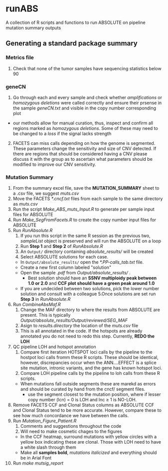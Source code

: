 # runABS
A collection of R scripts and functions to run ABSOLUTE on pipeline mutation summary outputs


## Generating a standard package summary

### Metrics file
1. Check that none of the tumor samples have sequencing statistics below 90

### geneCN
1. Go through each and every sample and check whether *amplifications* or *homozygous deletions* were called correctly and ensure their prsense in the sample *geneCN.txt* and visible in the copy number corresponding plot
  - our methods allow for manual curation, thus, inspect and confirm all regions marked as *homozygous deletions*.  Some of these may need to be changed to a *loss* if the signal lacks strength
2. FACETS can miss calls depending on how the genome is segmented.  These parameters change the sensitivity and size of CNV detected.  If there are regions that should be considered having a CNV please discuss it with the group as to ascertain what parameters should be modified to improve our CNV sensitivity.

### Mutation Summary
1. From the summary excel file, save the **MUTATION_SUMMARY** sheet to a .csv file, we suggest *muts.csv*
2. Move the FACETS *\*.cncf.txt* files from each sample to the same directory as *muts.csv*
3. Run the script *Make_ABS_muts_Input.R* to generate per sample input files for ABSOLUTE
4. Run *Make_SegFromFacets.R* to create the copy number input files for ABSOLUTE
5. Run *RunAbsolute.R*
   1. If you run this script in the same R session as the previous two, *sampleList* object is preserved and will run the ABSOLUTE on a loop
   2. Run **Step 1** and **Step 2** of *RunAbsolute.R*
   3. An `Output/` directory containing *absolute_results/* will be created
   4. Select ABSOLUTE solutions for each case.
    - In `Output/absolute_results/` open the *\*.PP-calls_tab.txt* file.  
    - Create a new first column labeled "solution"
    - Open the sample *.pdf* from *Output/absolute_results/* .  
      + Best solution should have an **SSNV multiploidy peak between 1.0 or 2.0** and **CCF plot should have a green peak around 1.0**
    - If you are undecided between two solutions, pick the lower number solution and consult with a colleague
   5.Once solutions are set run **Step 3** in *RunAbsolute.R*
6. Run *CombineAbsMaf.R*
   1. Change the MAF directory to where the results from ABSOLUTE are present. This is typically *Output/absolute_results/Output/reviewed/SEG_MAF*
   2. Asign to *results.directory* the location of the *muts.csv* file
   3. This is all annotated in the code.  If the hotspots are already annotated you do not need to redo this step.  Currently, **REDO the LOH**
7. QC pipeline LOH and hotspot annotation
   1. Compare first iteration HOTSPOT loci calls by the pipeline to the hostpot loci calls fromm these R scripts.  These should be identical, however, discrepancies occur when the ANN....EFFECT is a splice site mutation, intronic variants, and the gene has known hotspot loci.
   2. Compare LOH pipeline calls by the pipeline to loh calls from these R scripts.  
    - When mutations fall outside segments these are marekd as errors and should be curated by hand from the cncf/ segment files.
      + use the segment closest to the mutation position, where if lesser copy number (lcn) = 0 is LOH and lnc ≥ 1 is NO-LOH.
7. Remove FACETS CCF and Clonal Status columns as ABSOLUTE CCF and Clonal Status tend to be more accurate.  However, compare these to see how much concordance we have between the calls.
7. Run *Mutation_Figure_Patient.R*
   1. Comments and suggestions throughout the code
   2. Will need to make cosmetic chages to the figures
     - In the CCF heatmap, surround mutations with yellow circles with a yellow box indicating these are clonal.  Those with LOH need to have a white slash through them
     - Make all **samples bold**, *mutations italicized* and everything should be in Arial Font
8. Run *make mutsig_report*
